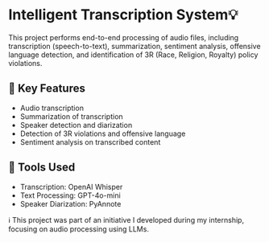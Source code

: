 # Intelligent Transcription System💡
This project performs end-to-end processing of audio files, including transcription (speech-to-text), summarization, sentiment analysis, offensive language detection, and identification of 3R (Race, Religion, Royalty) policy violations.

## 🔑 Key Features
- Audio transcription
- Summarization of transcription
- Speaker detection and diarization 
- Detection of 3R violations and offensive language
- Sentiment analysis on transcribed content

## 🔧 Tools Used
- Transcription: OpenAI Whisper
- Text Processing: GPT-4o-mini
- Speaker Diarization: PyAnnote

ℹ️ This project was part of an initiative I developed during my internship, focusing on audio processing using LLMs.
